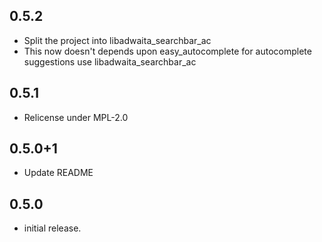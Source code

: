 ## 0.5.2

* Split the project into libadwaita_searchbar_ac
* This now doesn't depends upon easy_autocomplete for autocomplete suggestions use libadwaita_searchbar_ac

## 0.5.1

* Relicense under MPL-2.0

## 0.5.0+1

* Update README

## 0.5.0

* initial release.
